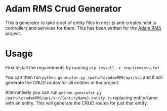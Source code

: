 # Adam RMS Crud Generator

This a generator to take a set of entity files in nest-js and creates nest js controllers and services for them. 
This has been written for the [Adam RMS](https://github.com/bstudios/adam-rms) project.

# Usage
First install the requirements by running `pip install -r requirements.txt`

You can then run `python generator.py /path/to/adamRMS/api/src` and it will generate the CRUD routes for all entities 
in the project.

Alternatively you can run `python generator.py /path/to/adamRMS/api/src/{entityName}.entity.ts` replacing entityName with
an entity. This will generate the CRUD routes for just that entity.

